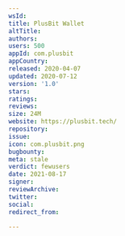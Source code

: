 ```yaml
---
wsId: 
title: PlusBit Wallet
altTitle: 
authors: 
users: 500
appId: com.plusbit
appCountry: 
released: 2020-04-07
updated: 2020-07-12
version: '1.0'
stars: 
ratings: 
reviews: 
size: 24M
website: https://plusbit.tech/
repository: 
issue: 
icon: com.plusbit.png
bugbounty: 
meta: stale
verdict: fewusers
date: 2021-08-17
signer: 
reviewArchive: 
twitter: 
social: 
redirect_from: 

---
```


